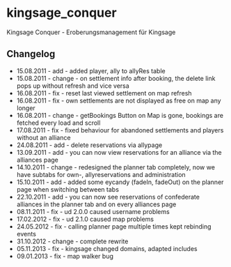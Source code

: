 kingsage_conquer
================

Kingsage Conquer - Eroberungsmanagement für Kingsage

## Changelog

+ 15.08.2011 - add - added player, ally to allyRes table
+ 15.08.2011 - change - on settlement info after booking, the delete link pops up without refresh and vice versa
+ 16.08.2011 - fix - reset last viewed settlement on map refresh
+ 16.08.2011 - fix - own settlements are not displayed as free on map any longer
+ 16.08.2011 - change - getBookings Button on Map is gone, bookings are fetched every load and scroll
+ 17.08.2011 - fix - fixed behaviour for abandoned settlements and players without an alliance
+ 24.08.2011 - add - delete reservations via allypage
+ 13.09.2011 - add - you can now view reservations for an alliance via the alliances page
+ 14.10.2011 - change - redesigned the planner tab completely, now we have subtabs for own-, allyreservations and administration
+ 15.10.2011 - add - added some eycandy (fadeIn, fadeOut) on the planner page when switching between tabs
+ 22.10.2011 - add - you can now see reservations of confederate alliances in the planner tab and on every alliances page
+ 08.11.2011 - fix - ud 2.0.0 caused username problems
+ 17.02.2012 - fix - ud 2.1.0 caused map problems
+ 24.05.2012 - fix - calling planner page multiple times kept rebinding events
+ 31.10.2012 - change - complete rewrite
+ 05.11.2013 - fix - kingsage changed domains, adapted includes
+ 09.01.2013 - fix - map walker bug
